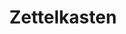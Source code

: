 ---
title: "Zettelkasten"
alias: "Zettelkasten"
draft: false
tags:
- Knowledge Management
- Productivity
---